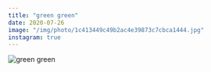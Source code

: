 ```yaml
---
title: "green green"
date: 2020-07-26
image: "/img/photo/1c413449c49b2ac4e39873c7cbca1444.jpg"
instagram: true
---
```


![green green](/img/photo/1c413449c49b2ac4e39873c7cbca1444.jpg)
